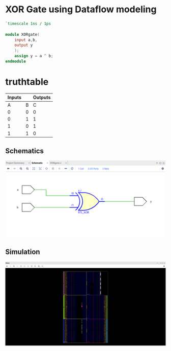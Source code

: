# XOR Gate using Dataflow modeling
```verilog
`timescale 1ns / 1ps

module XORgate(
    input a,b,
    output y
    );
    assign y = a ^ b; 
endmodule
```

# truthtable

| Inputs |   | Outputs |
|--------|---|---------|
| A      | B | C       |
| 0      | 0 | 0       |
| 0      | 1 | 1       |
| 1      | 0 | 1       |
| 1      | 1 | 0       |


## Schematics
![Alt Text](https://github.com/piyush-agarwal-85/Verilog_Designs/blob/main/SchematicsGATES.png)

## Simulation
![Alt Text](https://github.com/piyush-agarwal-85/Verilog_Designs/blob/main/SimulationGATES.png)
